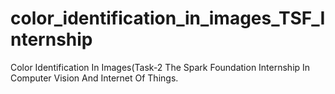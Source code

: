 # color_identification_in_images_TSF_Internship
Color Identification In Images(Task-2 The Spark Foundation Internship In Computer Vision And Internet Of Things.
